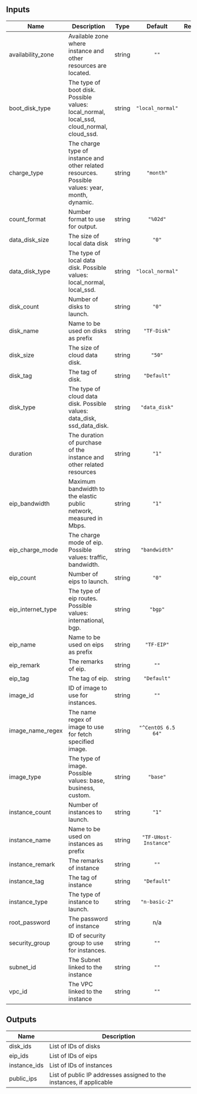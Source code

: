 ## Inputs

| Name | Description | Type | Default | Required |
|------|-------------|:----:|:-----:|:-----:|
| availability\_zone | Available zone where instance and other resources are located. | string | `""` | no |
| boot\_disk\_type | The type of boot disk. Possible values: local_normal, local_ssd, cloud_normal, cloud_ssd. | string | `"local_normal"` | no |
| charge\_type | The charge type of instance and other related resources. Possible values: year, month, dynamic. | string | `"month"` | no |
| count\_format | Number format to use for output. | string | `"%02d"` | no |
| data\_disk\_size | The size of local data disk | string | `"0"` | no |
| data\_disk\_type | The type of local data disk. Possible values: local_normal, local_ssd. | string | `"local_normal"` | no |
| disk\_count | Number of disks to launch. | string | `"0"` | no |
| disk\_name | Name to be used on disks as prefix | string | `"TF-Disk"` | no |
| disk\_size | The size of cloud data disk. | string | `"50"` | no |
| disk\_tag | The tag of disk. | string | `"Default"` | no |
| disk\_type | The type of cloud data disk. Possible values: data_disk, ssd_data_disk. | string | `"data_disk"` | no |
| duration | The duration of purchase of the instance and other related resources | string | `"1"` | no |
| eip\_bandwidth | Maximum bandwidth to the elastic public network, measured in Mbps. | string | `"1"` | no |
| eip\_charge\_mode | The charge mode of eip. Possible values: traffic, bandwidth. | string | `"bandwidth"` | no |
| eip\_count | Number of eips to launch. | string | `"0"` | no |
| eip\_internet\_type | The type of eip routes. Possible values: international, bgp. | string | `"bgp"` | no |
| eip\_name | Name to be used on eips as prefix | string | `"TF-EIP"` | no |
| eip\_remark | The remarks of eip. | string | `""` | no |
| eip\_tag | The tag of eip. | string | `"Default"` | no |
| image\_id | ID of image to use for instances. | string | `""` | no |
| image\_name\_regex | The name regex of image to use for fetch specified image. | string | `"^CentOS 6.5 64"` | no |
| image\_type | The type of image. Possible values: base, business, custom. | string | `"base"` | no |
| instance\_count | Number of instances to launch. | string | `"1"` | no |
| instance\_name | Name to be used on instances as prefix | string | `"TF-UHost-Instance"` | no |
| instance\_remark | The remarks of instance | string | `""` | no |
| instance\_tag | The tag of instance | string | `"Default"` | no |
| instance\_type | The type of instance to launch. | string | `"n-basic-2"` | no |
| root\_password | The password of instance | string | n/a | yes |
| security\_group | ID of security group to use for instances. | string | `""` | no |
| subnet\_id | The Subnet linked to the instance | string | `""` | no |
| vpc\_id | The VPC linked to the instance | string | `""` | no |

## Outputs

| Name | Description |
|------|-------------|
| disk\_ids | List of IDs of disks |
| eip\_ids | List of IDs of eips |
| instance\_ids | List of IDs of instances |
| public\_ips | List of public IP addresses assigned to the instances, if applicable |

